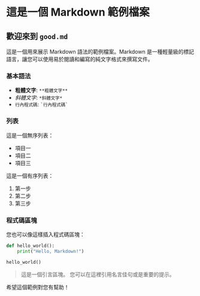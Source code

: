 # 這是一個 Markdown 範例檔案

## 歡迎來到 `good.md`

這是一個用來展示 Markdown 語法的範例檔案。Markdown 是一種輕量級的標記語言，讓您可以使用易於閱讀和編寫的純文字格式來撰寫文件。

### 基本語法

- **粗體文字**: `**粗體文字**`
- *斜體文字*: `*斜體文字*`
- `行內程式碼`: `` `行內程式碼` ``

### 列表

這是一個無序列表：
- 項目一
- 項目二
- 項目三

這是一個有序列表：
1. 第一步
2. 第二步
3. 第三步

### 程式碼區塊

您也可以像這樣插入程式碼區塊：

```python
def hello_world():
    print("Hello, Markdown!")

hello_world()
```

> 這是一個引言區塊。
> 您可以在這裡引用名言佳句或是重要的提示。

希望這個範例對您有幫助！
